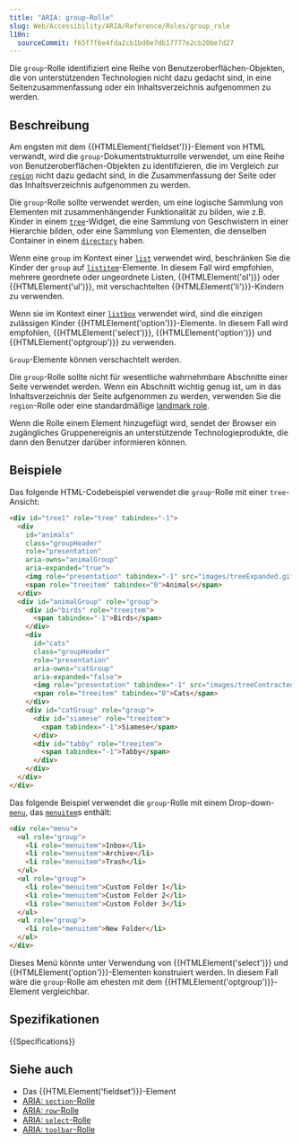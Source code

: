```yaml
---
title: "ARIA: group-Rolle"
slug: Web/Accessibility/ARIA/Reference/Roles/group_role
l10n:
  sourceCommit: f65f7f6e4fda2cb1bd0e7db17777e2cb20be7d27
---
```


Die `group`-Rolle identifiziert eine Reihe von Benutzeroberflächen-Objekten, die von unterstützenden Technologien nicht dazu gedacht sind, in eine Seitenzusammenfassung oder ein Inhaltsverzeichnis aufgenommen zu werden.

## Beschreibung

Am engsten mit dem {{HTMLElement('fieldset')}}-Element von HTML verwandt, wird die `group`-Dokumentstrukturrolle verwendet, um eine Reihe von Benutzeroberflächen-Objekten zu identifizieren, die im Vergleich zur [`region`](/de/docs/Web/Accessibility/ARIA/Reference/Roles/region_role) nicht dazu gedacht sind, in die Zusammenfassung der Seite oder das Inhaltsverzeichnis aufgenommen zu werden.

Die `group`-Rolle sollte verwendet werden, um eine logische Sammlung von Elementen mit zusammenhängender Funktionalität zu bilden, wie z.B. Kinder in einem [`tree`](/de/docs/Web/Accessibility/ARIA/Reference/Roles/tree_role)-Widget, die eine Sammlung von Geschwistern in einer Hierarchie bilden, oder eine Sammlung von Elementen, die denselben Container in einem [`directory`](/de/docs/Web/Accessibility/ARIA/Reference/Roles/directory_role) haben.

Wenn eine `group` im Kontext einer [`list`](/de/docs/Web/Accessibility/ARIA/Reference/Roles/list_role) verwendet wird, beschränken Sie die Kinder der `group` auf [`listitem`](/de/docs/Web/Accessibility/ARIA/Reference/Roles/listitem_role)-Elemente. In diesem Fall wird empfohlen, mehrere geordnete oder ungeordnete Listen, {{HTMLElement('ol')}} oder {{HTMLElement('ul')}}, mit verschachtelten {{HTMLElement('li')}}-Kindern zu verwenden.

Wenn sie im Kontext einer [`listbox`](/de/docs/Web/Accessibility/ARIA/Reference/Roles/listbox_role) verwendet wird, sind die einzigen zulässigen Kinder {{HTMLElement('option')}}-Elemente. In diesem Fall wird empfohlen, {{HTMLElement('select')}}, {{HTMLElement('option')}} und {{HTMLElement('optgroup')}} zu verwenden.

`Group`-Elemente können verschachtelt werden.

Die `group`-Rolle sollte nicht für wesentliche wahrnehmbare Abschnitte einer Seite verwendet werden. Wenn ein Abschnitt wichtig genug ist, um in das Inhaltsverzeichnis der Seite aufgenommen zu werden, verwenden Sie die `region`-Rolle oder eine standardmäßige [landmark role](/de/docs/Web/Accessibility/ARIA/Reference/Roles#3._landmark_roles).

Wenn die Rolle einem Element hinzugefügt wird, sendet der Browser ein zugängliches Gruppenereignis an unterstützende Technologieprodukte, die dann den Benutzer darüber informieren können.

## Beispiele

Das folgende HTML-Codebeispiel verwendet die `group`-Rolle mit einer `tree`-Ansicht:

```html
<div id="tree1" role="tree" tabindex="-1">
  <div
    id="animals"
    class="groupHeader"
    role="presentation"
    aria-owns="animalGroup"
    aria-expanded="true">
    <img role="presentation" tabindex="-1" src="images/treeExpanded.gif" />
    <span role="treeitem" tabindex="0">Animals</span>
  </div>
  <div id="animalGroup" role="group">
    <div id="birds" role="treeitem">
      <span tabindex="-1">Birds</span>
    </div>
    <div
      id="cats"
      class="groupHeader"
      role="presentation"
      aria-owns="catGroup"
      aria-expanded="false">
      <img role="presentation" tabindex="-1" src="images/treeContracted.gif" />
      <span role="treeitem" tabindex="0">Cats</span>
    </div>
    <div id="catGroup" role="group">
      <div id="siamese" role="treeitem">
        <span tabindex="-1">Siamese</span>
      </div>
      <div id="tabby" role="treeitem">
        <span tabindex="-1">Tabby</span>
      </div>
    </div>
  </div>
</div>
```

Das folgende Beispiel verwendet die `group`-Rolle mit einem Drop-down-[`menu`](/de/docs/Web/Accessibility/ARIA/Reference/Roles/menu_role), das [`menuitem`](/de/docs/Web/Accessibility/ARIA/Reference/Roles/menuitem_role)s enthält:

```html
<div role="menu">
  <ul role="group">
    <li role="menuitem">Inbox</li>
    <li role="menuitem">Archive</li>
    <li role="menuitem">Trash</li>
  </ul>
  <ul role="group">
    <li role="menuitem">Custom Folder 1</li>
    <li role="menuitem">Custom Folder 2</li>
    <li role="menuitem">Custom Folder 3</li>
  </ul>
  <ul role="group">
    <li role="menuitem">New Folder</li>
  </ul>
</div>
```

Dieses Menü könnte unter Verwendung von {{HTMLElement('select')}} und {{HTMLElement('option')}}-Elementen konstruiert werden. In diesem Fall wäre die `group`-Rolle am ehesten mit dem {{HTMLElement('optgroup')}}-Element vergleichbar.

## Spezifikationen

{{Specifications}}

## Siehe auch

- Das {{HTMLElement('fieldset')}}-Element
- [ARIA: `section`-Rolle](/de/docs/Web/Accessibility/ARIA/Reference/Roles/section_role)
- [ARIA: `row`-Rolle](/de/docs/Web/Accessibility/ARIA/Reference/Roles/row_role)
- [ARIA: `select`-Rolle](/de/docs/Web/Accessibility/ARIA/Reference/Roles/select_role)
- [ARIA: `toolbar`-Rolle](/de/docs/Web/Accessibility/ARIA/Reference/Roles/toolbar_role)
